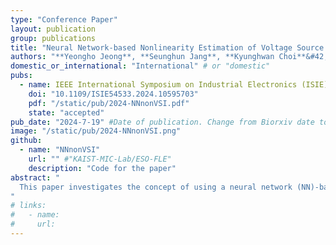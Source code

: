 ```yaml
---
type: "Conference Paper"
layout: publication
group: publications
title: "Neural Network-based Nonlinearity Estimation of Voltage Source Inverter for Synchronous Machine Drives"
authors: "**Yeongho Jeong**, **Seunghun Jang**, **Kyunghwan Choi**&#42;"
domestic_or_international: "International" # or "domestic"
pubs: 
  - name: IEEE International Symposium on Industrial Electronics (ISIE) 2024
    doi: "10.1109/ISIE54533.2024.10595703"
    pdf: "/static/pub/2024-NNnonVSI.pdf"
    state: "accepted"
pub_date: "2024-7-19" #Date of publication. Change from Biorxiv date to Journal date once accepted
image: "/static/pub/2024-NNnonVSI.png"
github: 
  - name: "NNnonVSI"
    url: "" #"KAIST-MIC-Lab/ESO-FLE"
    description: "Code for the paper"
abstract: "
  This paper investigates the concept of using a neural network (NN)-based approach for the nonlinearity estimation of voltage source inverter (VSI) in synchronous machine (SM) drives. The proposed scheme utilizes an NN with one hidden layer to model the VSI nonlinearity, accompanied by an adaptive law that ensures stability and bounded weights during the NN’s update process. Assuming known stator flux linkages, the study primarily evaluates the feasibility of applying NN for this estimation. Simulation results from a 35 kW SM drive indicate that the proposed estimator successfully tracks the actual value of the VSI nonlinearity, demonstrating its efficacy.
"
# links:
#   - name: 
#     url: 
---
```


